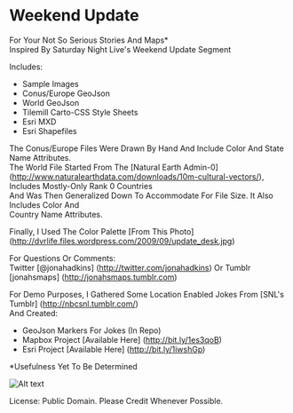 Weekend Update
=============
For Your Not So Serious Stories And Maps*  
Inspired By Saturday Night Live's Weekend Update Segment

Includes:

* Sample Images
* Conus/Europe GeoJson
* World GeoJson
* Tilemill Carto-CSS Style Sheets
* Esri MXD
* Esri Shapefiles

The Conus/Europe Files Were Drawn By Hand And Include Color And State Name Attributes.  
The World File Started From The [Natural Earth Admin-0] (http://www.naturalearthdata.com/downloads/10m-cultural-vectors/), Includes Mostly-Only Rank 0 Countries   
And Was Then Generalized Down To Accommodate For File Size. It Also Includes Color And  
Country Name Attributes.

Finally, I Used The Color Palette [From This Photo] (http://dvrlife.files.wordpress.com/2009/09/update_desk.jpg) 

For Questions Or Comments:   
Twitter [@jonahadkins]  (http://twitter.com/jonahadkins) Or Tumblr [jonahsmaps]  (http://jonahsmaps.tumblr.com)  

For Demo Purposes, I Gathered Some Location Enabled Jokes From [SNL's Tumblr] (http://nbcsnl.tumblr.com/)  
And Created:
* GeoJson Markers For Jokes (In Repo)
* Mapbox Project [Available Here] (http://bit.ly/1es3qoB)
* Esri Project [Available Here] (http://bit.ly/1iwshGp)



*Usefulness Yet To Be Determined

![Alt text](http://24.media.tumblr.com/0c8687bec924b594cc6dbd7367b443d8/tumblr_mvb8ouhQOy1rdzuduo1_r1_500.gif)

License: Public Domain. Please Credit Whenever Possible.
